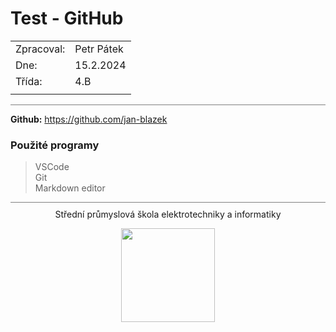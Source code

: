 # Test - GitHub
|            |            |
| ---------- | ---------- |
| Zpracoval: | Petr Pátek |
| Dne:       | 15.2.2024  |
| Třída:     | 4.B        |
|            |            |

<p style="center; border-top: 1px solid gray;"></p>

**Github:**
<https://github.com/jan-blazek>

### Použité programy
>VSCode  
>Git  
>Markdown editor  



<p style="text-align: center; border-top: 1px solid gray; padding-top: 10px;">Střední průmyslová škola elektrotechniky a informatiky</p>


<p align="center">
<img src="https://www.spsemoh.cz/logos/spsei-vektor-barevne.svg" width="150px">
</p>
